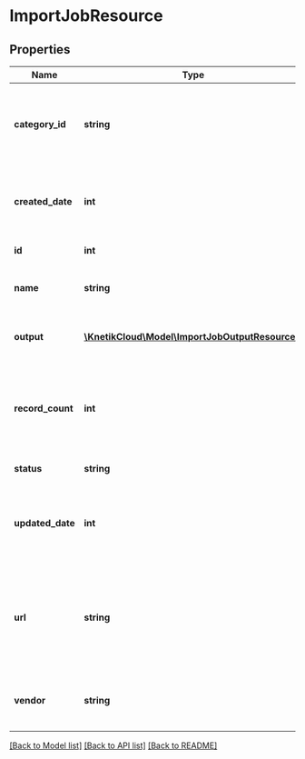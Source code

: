 # ImportJobResource

## Properties
Name | Type | Description | Notes
------------ | ------------- | ------------- | -------------
**category_id** | **string** | The id of the category to assign all questions in the import to | 
**created_date** | **int** | The date the job was created in seconds since unix epoc | [optional] 
**id** | **int** | The id of the job | [optional] 
**name** | **string** | A name for this import for later reference | 
**output** | [**\KnetikCloud\Model\ImportJobOutputResource[]**](ImportJobOutputResource.md) | Error information from validation | [optional] 
**record_count** | **int** | The number of questions form the CSV file. Filled in after validation | [optional] 
**status** | **string** | The status of the job | [optional] 
**updated_date** | **int** | The date the job was last updated in seconds since unix epoc | [optional] 
**url** | **string** | The url of a CSV file to pull trivia questions from. Cannot be changed after initial POST | 
**vendor** | **string** | The vendor who supplied this set of questions | 

[[Back to Model list]](../README.md#documentation-for-models) [[Back to API list]](../README.md#documentation-for-api-endpoints) [[Back to README]](../README.md)


